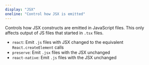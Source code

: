 ```yaml
---
display: "JSX"
oneline: "Control how JSX is emitted"
---
```


Controls how JSX constructs are emitted in JavaScript files.
This only affects output of JS files that started in `.tsx` files.

- `react`: Emit `.js` files with JSX changed to the equivalent `React.createElement` calls
- `preserve`: Emit `.jsx` files with the JSX unchanged
- `react-native`: Emit `.js` files with the JSX unchanged

<!-- This is blocked on https://github.com/microsoft/TypeScript-Website/issues/860

### For example

This sample code:

```ts
export const helloWorld = () => <h1>Hello world</h1>;
```

Default: ("react")

```tsx twoslash
declare module JSX {
  interface Element {}
  interface IntrinsicElements {
    [s: string]: any;
  }
}
// @showEmit
// @noErrors
export const helloWorld = () => <h1>Hello world</h1>;
```

Preserve:

```ts twoslash
declare module JSX {
  interface Element {}
  interface IntrinsicElements {
    [s: string]: any;
  }
}
// @showEmit
// @noErrors
// @jsx: preserve
export const helloWorld = () => <h1>Hello world</h1>;
```

React Native:

````ts twoslash
declare module JSX {
  interface Element {}
  interface IntrinsicElements {
    [s: string]: any;
  }
}
// @showEmit
// @noErrors
// @jsx: react-native
export const helloWorld = () => <h1>Hello world</h1>;
````
